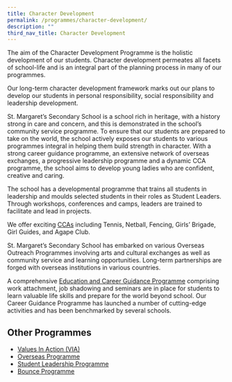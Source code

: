 ```yaml
---
title: Character Development
permalink: /programmes/character-development/
description: ""
third_nav_title: Character Development
---
```

The aim of the Character Development Programme is the holistic development of our students. Character development permeates all facets of school-life and is an integral part of the planning process in many of our programmes.

Our long-term character development framework marks out our plans to develop our students in personal responsibility, social responsibility and leadership development.

St. Margaret’s Secondary School is a school rich in heritage, with a history strong in care and concern, and this is demonstrated in the school’s community service programme. To ensure that our students are prepared to take on the world, the school actively exposes our students to various programmes integral in helping them build strength in character. With a strong career guidance programme, an extensive network of overseas exchanges, a progressive leadership programme and a dynamic CCA programme, the school aims to develop young ladies who are confident, creative and caring.

The school has a developmental programme that trains all students in leadership and moulds selected students in their roles as Student Leaders. Through workshops, conferences and camps, leaders are trained to facilitate and lead in projects.

We offer exciting [CCAs](/programmes/co-curricular-activities/) including Tennis, Netball, Fencing, Girls’ Brigade, Girl Guides, and Agape Club.

St. Margaret’s Secondary School has embarked on various Overseas Outreach Programmes involving arts and cultural exchanges as well as community service and learning opportunities. Long-term partnerships are forged with overseas institutions in various countries.

A comprehensive [Education and Career Guidance Programme](/programmes/education-and-career-guidance) comprising work attachment, job shadowing and seminars are in place for students to learn valuable life skills and prepare for the world beyond school. Our Career Guidance Programme has launched a number of cutting-edge activities and has been benchmarked by several schools.

Other Programmes
----------------

*   [Values In Action (VIA)](/programmes/character-development/values-in-action-via)
*   [Overseas Programme](/programmes/character-development/overseas-programme)
*   [Student Leadership Programme](/programmes/character-development/student-leadership-programme)
*   [Bounce Programme](/programmes/character-development/bounce-programme)